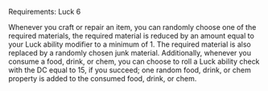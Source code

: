 Requirements: Luck 6

Whenever you craft or repair an item, you can randomly choose one of the required materials, the required material is reduced by an amount equal to your Luck ability modifier to a minimum of 1. The required material is also replaced by a randomly chosen junk material. Additionally, whenever you consume a food, drink, or chem, you can choose to roll a Luck ability check with the DC equal to 15, if you succeed; one random food, drink, or chem property is added to the consumed food, drink, or chem.
